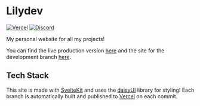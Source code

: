 # Lilydev

[![Vercel](https://vercelbadge.vercel.app/api/jadelily18/lilydev?style=flat-square)](https://lilydev.com)
[![Discord](https://img.shields.io/discord/995465843364343883?color=5865F2&style=flat-square&label=discord)](https://discord.gg/TZAt4PA5av)

My personal website for all my projects!

You can find the live production version [here](https://lilydev.com) and the site for the development branch [here](https://dev.lilydev.com).

## Tech Stack

This site is made with [SvelteKit](https://kit.svelte.dev/) and uses the [daisyUI](https://daisyui.com/) library for styling! Each branch is automatically built and published to [Vercel](https://vercel.com) on each commit.
